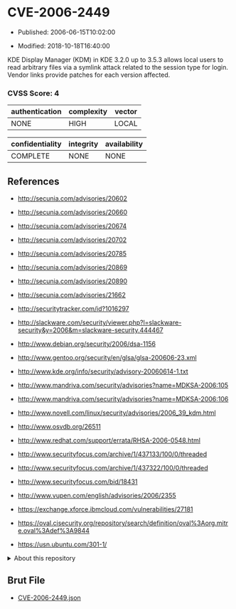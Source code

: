 # CVE-2006-2449

- Published: 2006-06-15T10:02:00

- Modified: 2018-10-18T16:40:00

KDE Display Manager (KDM) in KDE 3.2.0 up to 3.5.3 allows local users to read arbitrary files via a symlink attack related to the session type for login. Vendor links provide patches for each version affected.

### CVSS Score: **4**

| authentication | complexity | vector |
| --- | --- | --- |
| NONE | HIGH | LOCAL |

| confidentiality | integrity | availability |
| --- | --- | --- |
| COMPLETE | NONE | NONE |

## References

* http://secunia.com/advisories/20602

* http://secunia.com/advisories/20660

* http://secunia.com/advisories/20674

* http://secunia.com/advisories/20702

* http://secunia.com/advisories/20785

* http://secunia.com/advisories/20869

* http://secunia.com/advisories/20890

* http://secunia.com/advisories/21662

* http://securitytracker.com/id?1016297

* http://slackware.com/security/viewer.php?l=slackware-security&y=2006&m=slackware-security.444467

* http://www.debian.org/security/2006/dsa-1156

* http://www.gentoo.org/security/en/glsa/glsa-200606-23.xml

* http://www.kde.org/info/security/advisory-20060614-1.txt

* http://www.mandriva.com/security/advisories?name=MDKSA-2006:105

* http://www.mandriva.com/security/advisories?name=MDKSA-2006:106

* http://www.novell.com/linux/security/advisories/2006_39_kdm.html

* http://www.osvdb.org/26511

* http://www.redhat.com/support/errata/RHSA-2006-0548.html

* http://www.securityfocus.com/archive/1/437133/100/0/threaded

* http://www.securityfocus.com/archive/1/437322/100/0/threaded

* http://www.securityfocus.com/bid/18431

* http://www.vupen.com/english/advisories/2006/2355

* https://exchange.xforce.ibmcloud.com/vulnerabilities/27181

* https://oval.cisecurity.org/repository/search/definition/oval%3Aorg.mitre.oval%3Adef%3A9844

* https://usn.ubuntu.com/301-1/

<details>
<summary>About this repository</summary> 

  This repository is part of the project [Live Hack CVE](https://github.com/Live-Hack-CVE). Main website can be found [www.live-hack.org](https://www.live-hack.org) 
  
  Made by [Sn0wAlice](https://github.com/Sn0wAlice) for the people that care about security and need to have a feed of the latest CVEs. Hope you enjoy it, don't forget to star the repo and follow me on [Twitter](https://twitter.com/Sn0wAlice) and [Github](https://github.com/Sn0wAlice). And that is my [personnal website](https://www.alice-snow.me/)

  - [Home Page](https://github.com/Live-Hack-CVE)
  - [Framework](https://github.com/Live-Hack-CVE/cve-framework)
  - [CVE database](https://github.com/Live-Hack-CVE/full_database)
  - [Changelog](https://github.com/Live-Hack-CVE/Changelog)
</details>

## Brut File

* [CVE-2006-2449.json](https://raw.githubusercontent.com/Live-Hack-CVE/full_database/main/cves/2006/CVE-2006-2449.json)

